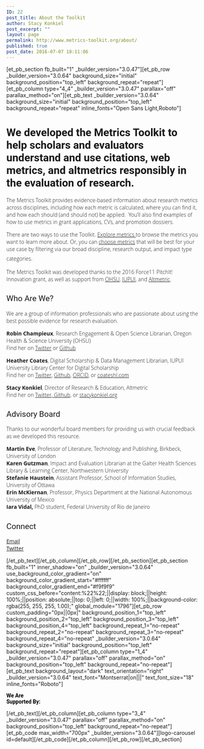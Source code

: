 ```yaml
---
ID: 22
post_title: About the Toolkit
author: Stacy Konkiel
post_excerpt: ""
layout: page
permalink: http://www.metrics-toolkit.org/about/
published: true
post_date: 2016-07-07 18:11:06
---
```

[et_pb_section fb_built="1" _builder_version="3.0.47"][et_pb_row _builder_version="3.0.64" background_size="initial" background_position="top_left" background_repeat="repeat"][et_pb_column type="4_4" _builder_version="3.0.47" parallax="off" parallax_method="on"][et_pb_text _builder_version="3.0.64" background_size="initial" background_position="top_left" background_repeat="repeat" inline_fonts="Open Sans Light,Roboto"]<h1 style="text-align: left;"><span style="font-weight: normal; font-family: Roboto;"><strong>We developed the Metrics Toolkit to help scholars and evaluators understand and use citations, web metrics, and altmetrics responsibly in the evaluation of research.</strong></span></h1>
<p><span style="font-weight: 300; font-family: 'Open Sans';">The Metrics Toolkit provides evidence-based information about research metrics across disciplines, including how each metric is calculated, where you can find it, and how each should (and should not) be applied. &nbsp;You&rsquo;ll also find examples of how to use metrics in grant applications, CVs, and promotion dossiers.</span></p>
<p><span style="font-family: 'Open Sans'; font-weight: 300;">There are two ways to use the Toolkit. <a href="http://www.metrics-toolkit.org/explore-metrics/">Explore metrics </a>to browse the metrics you want to learn more about. Or, you can&nbsp;<a href="http://www.metrics-toolkit.org/choose-metrics/">choose metrics</a> that will be best for your use case by filtering via our broad discipline, research output, and impact type categories.<span style="font-size: 20px;">&nbsp;</span></span></p>
<p><span style="font-family: 'Open Sans'; font-weight: 300;">The Metrics Toolkit was developed thanks to the 2016 Force11 PitchIt! Innovation grant, as well as support from <a href="http://ohsu.edu">OHSU</a>, <a href="https://www.iupui.edu">IUPUI</a>, and <a href="http://altmetric.com">Altmetric</a>.</span></p>
<h2><span style="font-weight: normal; font-family: Roboto;">Who Are We?</span></h2>
<p><span style="font-weight: 300; font-family: 'Open Sans';">We are a group of information professionals who are passionate about using the best possible evidence for research evaluation.</span></p>
<p><span style="font-weight: 300; font-family: 'Open Sans';"><strong>Robin Champieux</strong>, Research Engagement &amp; Open Science Librarian, Oregon Health &amp; Science University (OHSU)<br /> Find her on <a href="https://twitter.com/rchampieux">Twitter</a>&nbsp;or&nbsp;<a href="https://github.com/rchampieux">Github</a></span></p>
<p><span style="font-family: 'Open Sans'; font-weight: 300;"><strong>Heather Coates</strong>, Digital Scholarship &amp; Data Management Librarian, IUPUI University Library Center for Digital Scholarship<br /> Find her on <a href="https://twitter.com/iandpangurban">Twitter</a>, <a href="https://github.com/coateshl">Github</a>,&nbsp;<a href="http://orcid.org/0000-0003-4290-6997">ORCID</a>, or&nbsp;<a href="http://coateshl.com/">coateshl.com</a></span></p>
<p><span style="font-family: 'Open Sans'; font-weight: 300;"><strong>Stacy Konkiel</strong>, Director of Research &amp; Education, Altmetric<br /> Find her on&nbsp;<a href="http://twitter.com/skonkiel">Twitter,&nbsp;</a><a href="https://github.com/skonkiel/">Github,</a> or&nbsp;<a href="http://stacykonkiel.org">stacykonkiel.org</a></span></p>
<h2><span style="font-family: Roboto; font-weight: normal;">Advisory Board</span></h2>
<p><span style="font-weight: 300; font-family: 'Open Sans';">Thanks to our wonderful board members for providing us with crucial feedback as we developed this resource.</span></p>
<p><span style="font-family: 'Open Sans'; font-weight: 300;"><strong>Martin Eve</strong>, Professor of Literature, Technology and Publishing, Birkbeck, University of London<br /> <strong>Karen Gutzman</strong>, Impact and Evaluation Librarian at the Galter Health Sciences Library &amp; Learning Center, Northwestern University<br /> <strong>Stefanie Haustein</strong>, Assistant Professor, School of Information Studies, University of Ottawa<br /> <strong>Erin McKiernan</strong>, Professor, Physics Department at the National Autonomous University of Mexico<br /> <strong>Iara Vidal,</strong> PhD student, Federal University of Rio de Janeiro</span></p>
<h2><span style="font-family: Roboto; font-weight: normal;">Connect</span></h2>
<p><span style="font-family: 'Open Sans';"><span style="font-weight: 400;"><a href="mailto:metricstoolkit@gmail.com">Email<br /> </a></span><a href="https://twitter.com/Metrics_Toolkit"><span style="font-weight: 400;">Twitter</span></a></span></p>[/et_pb_text][/et_pb_column][/et_pb_row][/et_pb_section][et_pb_section fb_built="1" inner_shadow="on" _builder_version="3.0.64" use_background_color_gradient="on" background_color_gradient_start="#ffffff" background_color_gradient_end="#f9f9f9" custom_css_before="content:%22%22;||display: block;||height: 100%;||position: absolute;||top: 0;||left: 0;||width: 100%;||background-color: rgba(255, 255, 255, 1.00);" global_module="1796"][et_pb_row custom_padding="0px||0px|" background_position_1="top_left" background_position_2="top_left" background_position_3="top_left" background_position_4="top_left" background_repeat_1="no-repeat" background_repeat_2="no-repeat" background_repeat_3="no-repeat" background_repeat_4="no-repeat" _builder_version="3.0.64" background_size="initial" background_position="top_left" background_repeat="repeat"][et_pb_column type="1_4" _builder_version="3.0.47" parallax="off" parallax_method="on" background_position="top_left" background_repeat="no-repeat"][et_pb_text background_layout="dark" text_orientation="right" _builder_version="3.0.64" text_font="Montserrat|on|||" text_font_size="18" inline_fonts="Roboto"]
<p><strong><span style="color: #000000; font-family: Roboto;">We Are </span></strong><br /><strong><span style="color: #000000; font-family: Roboto;">Supported By:</span></strong></p>
[/et_pb_text][/et_pb_column][et_pb_column type="3_4" _builder_version="3.0.47" parallax="off" parallax_method="on" background_position="top_left" background_repeat="no-repeat"][et_pb_code max_width="700px" _builder_version="3.0.64"][logo-carousel id=default][/et_pb_code][/et_pb_column][/et_pb_row][/et_pb_section]
